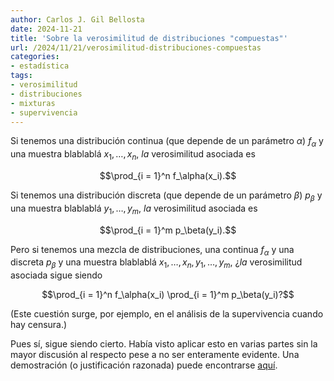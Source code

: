 ```yaml
---
author: Carlos J. Gil Bellosta
date: 2024-11-21
title: 'Sobre la verosimilitud de distribuciones "compuestas"'
url: /2024/11/21/verosimilitud-distribuciones-compuestas
categories:
- estadística
tags:
- verosimilitud
- distribuciones
- mixturas
- supervivencia
---
```


Si tenemos una distribución continua (que depende de un parámetro $\alpha$) $f_\alpha$ y una muestra blablablá $x_1, \dots, x_n$, _la_ verosimilitud asociada es

$$\prod_{i = 1}^n f_\alpha(x_i).$$

Si tenemos una distribución discreta (que depende de un parámetro $\beta$) $p_\beta$ y una muestra blablablá $y_1, \dots, y_m$, _la_ verosimilitud asociada es

$$\prod_{i = 1}^m p_\beta(y_i).$$

Pero si tenemos una mezcla de distribuciones, una continua $f_\alpha$ y una discreta $p_\beta$ y una muestra blablablá $x_1, \dots, x_n, y_1, \dots, y_m$, ¿_la_ verosimilitud asociada sigue siendo

$$\prod_{i = 1}^n f_\alpha(x_i) \prod_{i = 1}^m p_\beta(y_i)?$$

(Este cuestión surge, por ejemplo, en el análisis de la supervivencia cuando hay censura.)

Pues sí, sigue siendo cierto. Había visto aplicar esto en varias partes sin la mayor discusión al respecto pese a no ser enteramente evidente. Una demostración (o justificación razonada) puede encontrarse [aquí](https://stats.stackexchange.com/questions/248476/maximum-likelihood-function-for-mixed-type-distribution).
